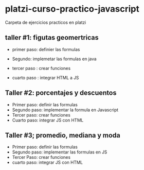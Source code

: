 # platzi-curso-practico-javascript
Carpeta de ejercicios practicos en platzi

## taller #1: figutas geomertricas

- primer paso: definier las formulas
- Segundo: implemetar las formulas en java

- tercer paso : crear funciones 
- cuarto paso : integrar HTML a JS


## Taller #2: porcentajes y descuentos

- Primer paso: definir las formulas
- Segundo paso: implementar la formula en Javascript
- Tercer paso: crear funciones
- Cuarto paso: integrar JS con HTML

## Taller #3; promedio, mediana y moda

- Primer paso: definir las formulas
- Segundo paso: implementar las formulas en JS
- Tercer Paso: crear funciones
- cuarto paso: integrar JS con HTML